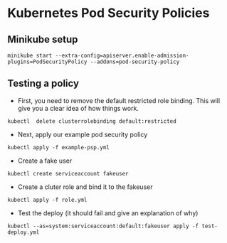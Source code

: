 # Kubernetes Pod Security Policies

## Minikube setup
```
minikube start --extra-config=apiserver.enable-admission-plugins=PodSecurityPolicy --addons=pod-security-policy
```



## Testing a policy
* First, you need to remove the default restricted role binding. This will give you a clear idea of how things work. 
```
kubectl  delete clusterrolebinding default:restricted
```
* Next, apply our example pod security policy
```
kubectl apply -f example-psp.yml
```
* Create a fake user
```
kubectl create serviceaccount fakeuser
```
* Create a cluter role and bind it to the fakeuser
```
kubectl apply -f role.yml
```
* Test the deploy (it should fail and give an explanation of why)
```
kubectl --as=system:serviceaccount:default:fakeuser apply -f test-deploy.yml
```

